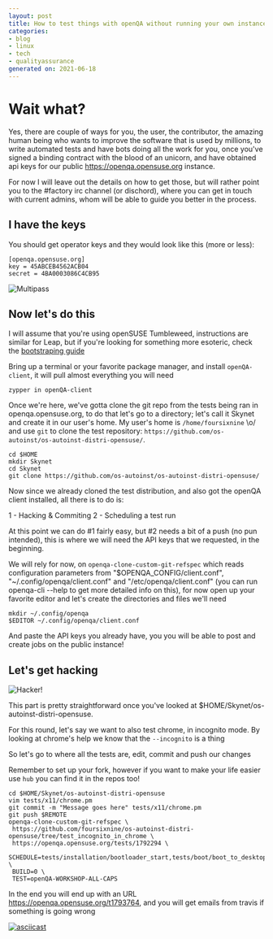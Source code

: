 ```yaml
---
layout: post
title: How to test things with openQA without running your own instance
categories:
- blog
- linux
- tech
- qualityassurance
generated on: 2021-06-18
---
```


# Wait what?

Yes, there are couple of ways for you, the user, the contributor, the amazing human being who wants to improve the software that is used by
millions, to write automated tests and have bots doing all the work for you, once you've signed a binding contract with the blood of an unicorn,
and have obtained api keys for our public https://openqa.opensuse.org instance.

For now I will leave out the details on how to get those, but will rather point you to the #factory irc channel (or dischord), where you can get
in touch with current admins, whom will be able to guide you better in the process.

## I have the keys
You should get operator keys and they would look like this (more or less):

```
[openqa.opensuse.org]
key = 45ABCEB4562ACB04
secret = 4BA0003086C4CB95
```

![Multipass](https://media.giphy.com/media/uIGHPjEfdc0Ni/giphy.gif)

## Now let's do this

I will assume that you're using openSUSE Tumbleweed, instructions are similar for Leap, but if you're looking for something more esoteric, check the
[bootstraping guide](https://open.qa/docs/#bootstrapping)

Bring up a terminal or your favorite package manager, and install `openQA-client`, it will pull almost everything you will need

```
zypper in openQA-client
```

Once we're here, we've gotta clone the git repo from the tests being ran in openqa.opensuse.org, to do that let's go to a directory; let's call it
Skynet and create it in our user's home. My user's home is `/home/foursixnine`  \o/ and use `git` to clone the test repository: 
`https://github.com/os-autoinst/os-autoinst-distri-opensuse/`.

```
cd $HOME
mkdir Skynet
cd Skynet
git clone https://github.com/os-autoinst/os-autoinst-distri-opensuse/

```

Now since we already cloned the test distribution, and also got the openQA client installed, all there is to do is:

1 - Hacking & Commiting
2 - Scheduling a test run

At this point we can do #1 fairly easy, but #2 needs a bit of a push (no pun intended), this is where we will need the API keys that we requested,
in the beginning.

We will rely for now, on `openqa-clone-custom-git-refspec` which reads configuration parameters from "$OPENQA_CONFIG/client.conf", "~/.config/openqa/client.conf"
and "/etc/openqa/client.conf" (you can run openqa-cli --help to get more detailed info on this), for now open up your favorite editor and let's create the directories
and files we'll need

```
mkdir ~/.config/openqa
$EDITOR ~/.config/openqa/client.conf
```

And paste the API keys you already have, you you will be able to post and create jobs on the public instance!


## Let's get hacking

![Hacker!](https://media.giphy.com/media/115BJle6N2Av0A/giphy.gif)

This part is pretty straightforward once you've looked at $HOME/Skynet/os-autoinst-distri-opensuse.

For this round, let's say we want to also test chrome, in incognito mode. By looking at chrome's help we know that the `--incognito` is a thing

So let's go to where all the tests are, edit, commit and push our changes

Remember to set up your fork, however if you want to make your life easier use `hub` you can find it in the repos too!

```
cd $HOME/Skynet/os-autoinst-distri-opensuse
vim tests/x11/chrome.pm
git commit -m "Message goes here" tests/x11/chrome.pm
git push $REMOTE
openqa-clone-custom-git-refspec \
 https://github.com/foursixnine/os-autoinst-distri-opensuse/tree/test_incognito_in_chrome \
 https://openqa.opensuse.org/tests/1792294 \
 SCHEDULE=tests/installation/bootloader_start,tests/boot/boot_to_desktop,tests/console/consoletest_setup,tests/x11/chrome \
 BUILD=0 \
 TEST=openQA-WORKSHOP-ALL-CAPS
```

In the end you will end up with an URL https://openqa.opensuse.org/t1793764, and you will get emails from travis if something is going wrong

[![asciicast](https://asciinema.org/a/EplIHYg4UYHKh1MW2q553sPth.svg)](https://asciinema.org/a/EplIHYg4UYHKh1MW2q553sPth)

